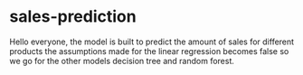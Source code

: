 # sales-prediction
Hello everyone, the model is built to predict the amount of sales for different products
the assumptions made for the linear regression becomes false so we go for the other models
decision tree and random forest.
